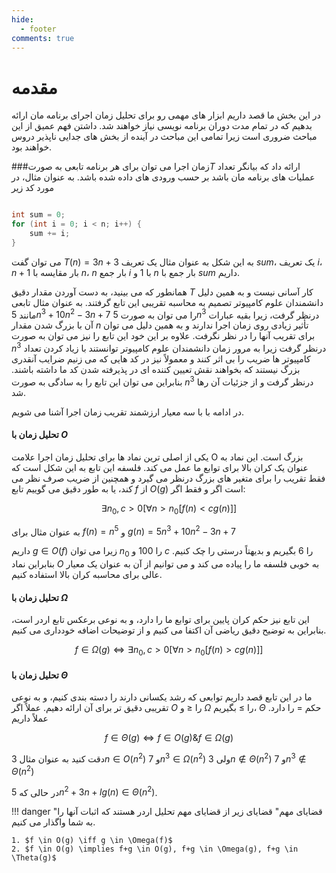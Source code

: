 ```yaml
---
hide:
  - footer
comments: true
---
```

# مقدمه

در این بخش ما قصد داریم ابزار های مهمی رو برای تحلیل زمان اجرای برنامه مان ارائه بدهیم که در تمام مدت دوران برنامه نویسی نیاز خواهند شد. داشتن فهم عمیق از این مباحث ضروری است زیرا تمامی این مباحث در آینده از بخش های جدایی ناپذیر دروس خواهند بود.

###زمان اجرا
می توان برای هر برنامه تابعی به صورت$T$ ارائه داد که بیانگر تعداد عملیات های برنامه مان باشد بر حسب ورودی های داده شده باشد. به عنوان مثال، در مورد کد زیر

```cpp linenums="1"

int sum = 0;
for (int i = 0; i < n; i++) {
    sum += i;
}
```

می توان گفت
$T(n)=3n+3$
به این شکل به عنوان مثال یک تعریف $sum$، یک تعریف $i$،
$n+1$
بار مقایسه با $n$،
$n$
بار جمع $i$ با 1 و
$n$
بار جمع با $sum$ داریم.

همانطور که می بینید، به دست آوردن مقدار دقیق $T$ کار آسانی نیست و به همین دلیل دانشمندان علوم کامپیوتر تصمیم به محاسبه تقریبی این تابع گرفتند. به عنوان مثال تابعی مانند
$5n^3 + 10n^2 - 3n + 7$
را می توان به صورت
$5n^3$
درنظر گرفت، زیرا بقیه عبارات آن با بزرگ شدن مقدار $n$ تأثیر زیادی روی زمان اجرا ندارند و به همین دلیل می توان برای تقریب آنها را در نظر نگرفت. علاوه بر این خود این تابع را نیز می توان به صورت
$n^3$
درنظر گرفت زیرا به مرور زمان دانشمندان علوم کامپیوتر توانستند با زیاد کردن تعداد کامپیوتر ها ضریب را بی اثر کنند و معمولاً نیز در کد هایی که می زنیم ضرایب آنقدری بزرگ نیستند که بخواهند نقش تعیین کننده ای در پذیرفته شدن کد ما داشته باشند. بنابراین می توان این تابع را به سادگی به صورت
$n^3$
درنظر گرفت و از جزئیات آن رها شد.

در ادامه با با سه معیار ارزشمند تقریب زمان اجرا آشنا می شویم.

#### تحلیل زمان با $O$

یکی از اصلی ترین نماد ها برای تحلیل زمان اجرا علامت O بزرگ است. این نماد به عنوان یک کران بالا برای توابع ما عمل می کند. فلسفه این تابع به این شکل است که فقط تقریب را برای متغیر های بزرگ درنظر می گیرد و همچنین از ضریب صرف نظر می کند، یا به طور دقیق می گوییم تابع $f$ از $O(g)$ است اگر و فقط اگر:

$$\exists n_0, c>0[\forall n > n_0[f(n) < cg(n)]]$$

به عنوان مثال برای
$f(n) = n^5$
و
$g(n) = 5n^3 + 10n^2 - 3n + 7$

داریم
$g \in O(f)$
زیرا می توان
$n_0$ را
$100$
و
$c$
را $6$ بگیریم و بدیهتاً درستی را چک کنیم. بنابراین نماد $O$ به خوبی فلسفه ما را پیاده می کند و می توانیم از آن به عنوان یک معیار عالی برای محاسبه کران بالا استفاده کنیم.

#### تحلیل زمان با $\Omega$

این تابع نیز حکم کران پایین برای توابع ما را دارد، و به نوعی برعکس تابع اردر است، بنابراین به توضیح دقیق ریاضی آن اکتفا می کنیم و از توضیحات اضافه خودداری می کنیم.

$$f \in \Omega(g) \iff \exists n_0, c>0[\forall n > n_0[f(n) > cg(n)]]$$

#### تحلیل زمان با $\Theta$

ما در این تابع قصد داریم توابعی که رشد یکسانی دارند را دسته بندی کنیم، و به نوعی تقریبی دقیق تر برای آن ارائه دهیم. عملاً اگر $O$ را $\leq$ و $\Omega$ را $\geq$ بگیریم، $\Theta$ حکم $=$ را دارد. عملاً داریم

$$f \in \Theta(g) \iff f \in O(g) \& f \in \Omega(g)$$

دقت کنید به عنوان مثال
$3n \in O(n^2)$
و
$7n^3 \in \Omega(n^2)$
ولی
$3n \notin \Theta(n^2)$
و
$7n^3 \notin \Theta(n^2)$

در حالی که
$5n^2 + 3n + lg(n) \in \Theta(n^2)$.

!!! danger "قضایای مهم"
    قضایای زیر از قضایای مهم تحلیل اردر هستند که اثبات آنها را به شما واگذار می کنیم.

    1. $f \in O(g) \iff g \in \Omega(f)$
    2. $f \in O(g) \implies f+g \in O(g), f+g \in \Omega(g), f+g \in \Theta(g)$

